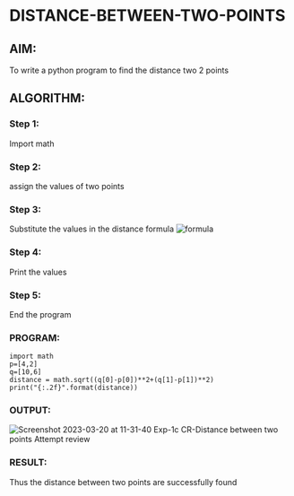 # DISTANCE-BETWEEN-TWO-POINTS

## AIM:
To write a python program to find the distance two 2 points
## ALGORITHM:
### Step 1: 
Import math
### Step 2: 
assign the values of two points
### Step 3: 
Substitute the values in the distance formula  ![formula](/formula.jpg)
### Step 4: 
Print the values
### Step 5: 
End the program
### PROGRAM:
 ```
import math
p=[4,2]
q=[10,6]
distance = math.sqrt((q[0]-p[0])**2+(q[1]-p[1])**2)
print("{:.2f}".format(distance))
 ```


### OUTPUT:
![Screenshot 2023-03-20 at 11-31-40 Exp-1c CR-Distance between two points Attempt review](https://user-images.githubusercontent.com/107488929/226259558-40327c80-b629-4ea8-a04a-c743580f85f9.png)


### RESULT:
Thus the distance between two points are successfully found

